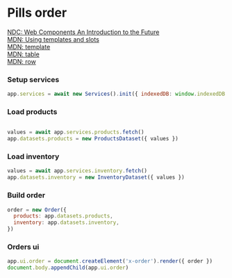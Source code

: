 # Pills order

[NDC: Web Components An Introduction to the Future](https://www.youtube.com/watch?v=xCeutzpRlzA)  
[MDN: Using templates and slots](https://developer.mozilla.org/en-US/docs/Web/API/Web_components/Using_templates_and_slots)  
[MDN: template](https://developer.mozilla.org/en-US/docs/Web/HTML/Element/template)  
[MDN: table](https://developer.mozilla.org/en-US/docs/Web/API/HTMLTableElement)  
[MDN: row](https://developer.mozilla.org/en-US/docs/Web/API/HTMLTableRowElement)  

### Setup services
```js
app.services = await new Services().init({ indexedDB: window.indexedDB })
```

### Load products
```js

values = await app.services.products.fetch()
app.datasets.products = new ProductsDataset({ values })
```

### Load inventory
```js
values = await app.services.inventory.fetch()
app.datasets.inventory = new InventoryDataset({ values })
```

### Build order
```js
order = new Order({
  products: app.datasets.products,
  inventory: app.datasets.inventory,
})
```

### Orders ui
```js
app.ui.order = document.createElement('x-order').render({ order })
document.body.appendChild(app.ui.order)
```
